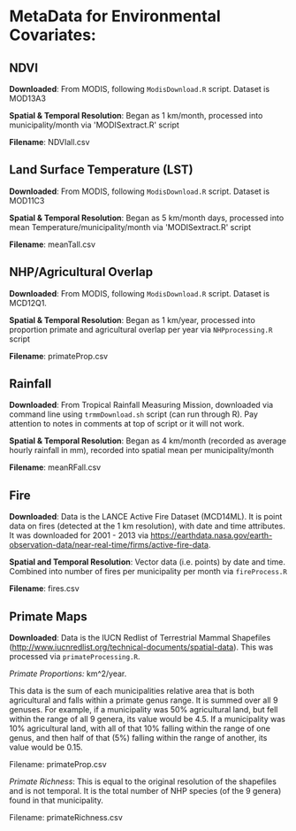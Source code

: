# MetaData for Environmental Covariates:

## NDVI

**Downloaded**: From MODIS, following `ModisDownload.R` script. Dataset is MOD13A3

**Spatial & Temporal Resolution**: Began as 1 km/month, processed into municipality/month via 'MODISextract.R' script

**Filename**: NDVIall.csv

## Land Surface Temperature (LST)

**Downloaded**: From MODIS, following `ModisDownload.R` script. Dataset is MOD11C3

**Spatial & Temporal Resolution**: Began as 5 km/month days, processed into mean Temperature/municipality/month via 'MODISextract.R' script

**Filename**: meanTall.csv

## NHP/Agricultural Overlap

**Downloaded**: From MODIS, following `ModisDownload.R` script. Dataset is MCD12Q1.

**Spatial & Temporal Resolution**: Began as 1 km/year, processed into proportion primate and agricultural overlap per year via `NHPprocessing.R` script

**Filename**: primateProp.csv

## Rainfall

**Downloaded**: From Tropical Rainfall Measuring Mission, downloaded via command line using `trmmDownload.sh` script (can run through R). Pay attention to notes in comments at top of script or it will not work.

**Spatial & Temporal Resolution**: Began as 4 km/month (recorded as average hourly rainfall in mm), recorded into spatial mean per municipality/month

**Filename**: meanRFall.csv

## Fire

**Downloaded**: Data is the LANCE Active Fire Dataset (MCD14ML). It is point data on fires (detected at the 1 km resolution), with date and time attributes. It was downloaded for 2001 - 2013 via https://earthdata.nasa.gov/earth-observation-data/near-real-time/firms/active-fire-data.

**Spatial and Temporal Resolution**: Vector data (i.e. points) by date and time. Combined into number of fires per municipality per month via `fireProcess.R`

**Filename**: fires.csv

## Primate Maps

**Downloaded**: Data is the IUCN Redlist of Terrestrial Mammal Shapefiles (http://www.iucnredlist.org/technical-documents/spatial-data). This was processed via `primateProcessing.R`. 


*Primate Proportions:* km^2/year. 

This data is the sum of each municipalities relative area that is both agricultural and falls within a primate genus range. It is summed over all 9 genuses. For example, if a municipality was 50% agricultural land, but fell within the range of all 9 genera, its value would be 4.5. If a municipality was 10% agricultural land, with all of that 10% falling within the range of one genus, and then half of that (5%) falling within the range of another, its value would be 0.15. 

Filename: primateProp.csv

*Primate Richness*: This is equal to the original resolution of the shapefiles and is not temporal. It is the total number of NHP species (of the 9 genera) found in that municipality.

Filename: primateRichness.csv
